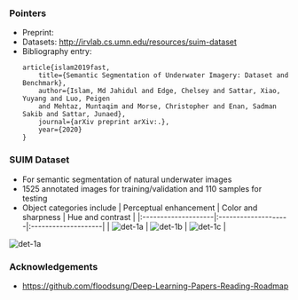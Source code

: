 ### Pointers
- Preprint: 
- Datasets: http://irvlab.cs.umn.edu/resources/suim-dataset
- Bibliography entry:
	```
	article{islam2019fast,
	    title={Semantic Segmentation of Underwater Imagery: Dataset and Benchmark},
	    author={Islam, Md Jahidul and Edge, Chelsey and Sattar, Xiao, Yuyang and Luo, Peigen 
	    and Mehtaz, Muntaqim and Morse, Christopher and Enan, Sadman Sakib and Sattar, Junaed},
	    journal={arXiv preprint arXiv:.},
	    year={2020}
	}
	```

### SUIM Dataset
- For semantic segmentation of natural underwater images
- 1525 annotated images for training/validation and 110 samples for testing
- Object categories include 
| Perceptual enhancement | Color and sharpness   | Hue and contrast   | 
|:--------------------|:--------------------|:--------------------|
| ![det-1a](/data/fig1a.jpg) | ![det-1b](/data/col.jpg) | ![det-1c](/data/con.jpg)     |

![det-1a](/data/fig1a.jpg)






### Acknowledgements
- https://github.com/floodsung/Deep-Learning-Papers-Reading-Roadmap

